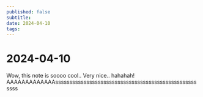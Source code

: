 ```yaml
---
published: false
subtitle: 
date: 2024-04-10
tags: 
---
```


# 2024-04-10
Wow, this note is soooo cool.. Very nice.. hahahah! AAAAAAAAAAAAAssssssssssssssssssssssssssssssssssssssssssssssssssssss